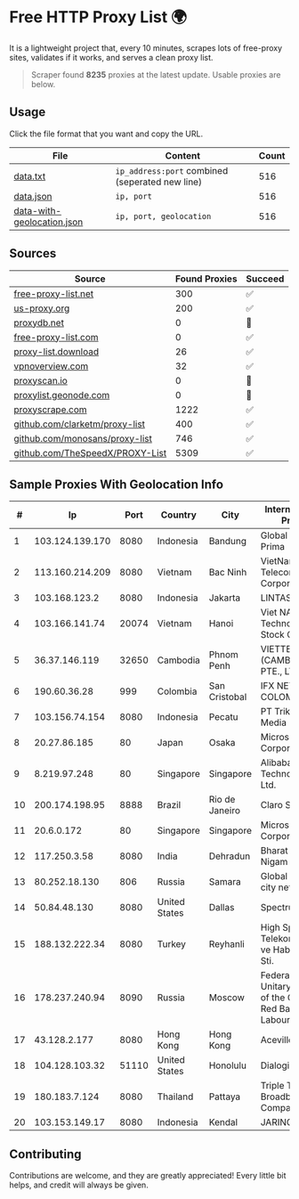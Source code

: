 
# Free HTTP Proxy List 🌍

It is a lightweight project that, every 10 minutes, scrapes lots of free-proxy sites, validates if it works, and serves a clean proxy list.


> Scraper found **8235** proxies at the latest update. Usable proxies are below.

## Usage

Click the file format that you want and copy the URL.


|File|Content|Count|
|----|-------|-----|
|[data.txt](https://raw.githubusercontent.com/themiralay/Proxy-List-World/master/data.txt)|`ip_address:port` combined (seperated new line)|516|
|[data.json](https://raw.githubusercontent.com/themiralay/Proxy-List-World/master/data.json)|`ip, port`|516|
|[data-with-geolocation.json](https://raw.githubusercontent.com/themiralay/Proxy-List-World/master/data-with-geolocation.json)|`ip, port, geolocation`|516|

## Sources

|Source|Found Proxies|Succeed|
|------|-------------|-------|
|[free-proxy-list.net](https://free-proxy-list.net)|300|✅|
|[us-proxy.org](https://www.us-proxy.org)|200|✅|
|[proxydb.net](http://proxydb.net)|0|🚫|
|[free-proxy-list.com](https://free-proxy-list.com/?page=&port=&type%5B%5D=http&type%5B%5D=https&up_time=0&search=Search)|0|✅|
|[proxy-list.download](https://www.proxy-list.download/HTTP)|26|✅|
|[vpnoverview.com](https://vpnoverview.com/privacy/anonymous-browsing/free-proxy-servers)|32|✅|
|[proxyscan.io](https://www.proxyscan.io)|0|🚫|
|[proxylist.geonode.com](https://proxylist.geonode.com/api/proxy-list?limit=300&page=1&sort_by=lastChecked&sort_type=desc&protocols=http,https)|0|🚫|
|[proxyscrape.com](https://api.proxyscrape.com/v2/?request=displayproxies&protocol=http&timeout=10000&country=all&ssl=all&anonymity=all)|1222|✅|
|[github.com/clarketm/proxy-list](https://raw.githubusercontent.com/clarketm/proxy-list/master/proxy-list-raw.txt)|400|✅|
|[github.com/monosans/proxy-list](https://raw.githubusercontent.com/monosans/proxy-list/main/proxies/http.txt)|746|✅|
|[github.com/TheSpeedX/PROXY-List](https://raw.githubusercontent.com/TheSpeedX/PROXY-List/master/http.txt)|5309|✅|


## Sample Proxies With Geolocation Info

|#|Ip|Port|Country|City|Internet Service Provider|
|-|--|----|-------|----|-------------------------|
|1|103.124.139.170|8080|Indonesia|Bandung|Global Media Data Prima|
|2|113.160.214.209|8080|Vietnam|Bac Ninh|VietNam Post and Telecom Corporation|
|3|103.168.123.2|8080|Indonesia|Jakarta|LINTASARTA|
|4|103.166.141.74|20074|Vietnam|Hanoi|Viet NAM Cloud Technology Joint Stock Company|
|5|36.37.146.119|32650|Cambodia|Phnom Penh|VIETTEL (CAMBODIA) PTE., LTD|
|6|190.60.36.28|999|Colombia|San Cristobal|IFX NETWORKS COLOMBIA|
|7|103.156.74.154|8080|Indonesia|Pecatu|PT Trika Global Media|
|8|20.27.86.185|80|Japan|Osaka|Microsoft Corporation|
|9|8.219.97.248|80|Singapore|Singapore|Alibaba (US) Technology Co., Ltd.|
|10|200.174.198.95|8888|Brazil|Rio de Janeiro|Claro S.A|
|11|20.6.0.172|80|Singapore|Singapore|Microsoft Corporation|
|12|117.250.3.58|8080|India|Dehradun|Bharat Sanchar Nigam Ltd|
|13|80.252.18.130|806|Russia|Samara|Global Telecom city networks|
|14|50.84.48.130|8080|United States|Dallas|Spectrum|
|15|188.132.222.34|8080|Turkey|Reyhanli|High Speed Telekomunikasyon ve Hab. Hiz. Ltd. Sti.|
|16|178.237.240.94|8090|Russia|Moscow|Federal State Unitary Enterprise of the Order of the Red Banner of Labour "Russ|
|17|43.128.2.177|8080|Hong Kong|Hong Kong|Aceville Pte.ltd|
|18|104.128.103.32|51110|United States|Honolulu|Dialogix Telecom|
|19|180.183.7.124|8080|Thailand|Pattaya|Triple T Broadband Public Company Limited|
|20|103.153.149.17|8080|Indonesia|Kendal|JARINGANKU|



## Contributing

Contributions are welcome, and they are greatly appreciated! Every
little bit helps, and credit will always be given.

